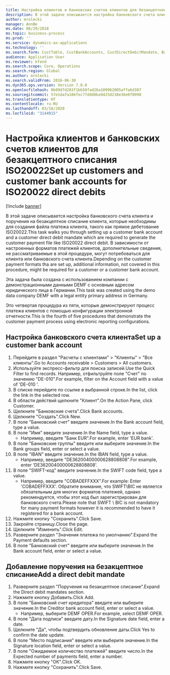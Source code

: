 ```yaml
---
title: Настройка клиентов и банковских счетов клиентов для безакцептного списания ISO20022
description: В этой задаче описывается настройка банковского счета клиента и поручения на безакцептное списание клиента, которые необходимы для создания файла платежа клиента, такого как прямое дебетование ISO20022.
author: mrolecki
manager: AnnBe
ms.date: 08/29/2018
ms.topic: business-process
ms.prod: ''
ms.service: dynamics-ax-applications
ms.technology: ''
ms.search.form: CustTable, CustBankAccounts, CustDirectDebitMandate, BankAccountTableLookUp,  LogisticsAddressCityLookup
audience: Application User
ms.reviewer: kfend
ms.search.scope: Core, Operations
ms.search.region: Global
ms.author: mrolecki
ms.search.validFrom: 2016-06-30
ms.dyn365.ops.version: Version 7.0.0
ms.openlocfilehash: 0b09d7d203f1bb58fad26a109962005affa6d307
ms.sourcegitcommit: 57e1dafa186fec77ddd8ba9425d238e36e0f0998
ms.translationtype: HT
ms.contentlocale: ru-RU
ms.lasthandoff: 03/18/2020
ms.locfileid: "3144915"
---
```

# <a name="set-up-customers-and-customer-bank-accounts-for-iso20022-direct-debits"></a><span data-ttu-id="8abca-103">Настройка клиентов и банковских счетов клиентов для безакцептного списания ISO20022</span><span class="sxs-lookup"><span data-stu-id="8abca-103">Set up customers and customer bank accounts for ISO20022 direct debits</span></span>

[!include [banner](../../includes/banner.md)]

<span data-ttu-id="8abca-104">В этой задаче описывается настройка банковского счета клиента и поручения на безакцептное списание клиента, которые необходимы для создания файла платежа клиента, такого как прямое дебетование ISO20022.</span><span class="sxs-lookup"><span data-stu-id="8abca-104">This task walks you through setting up a customer bank account and a customer direct debit mandate which are required to generate the customer payment file like ISO20022 direct debit.</span></span> <span data-ttu-id="8abca-105">В зависимости от настроенных форматов платежей клиентов, дополнительные сведения, не рассматриваемые в этой процедуре, могут потребоваться для клиента или банковского счета клиента.</span><span class="sxs-lookup"><span data-stu-id="8abca-105">Depending on the customer payment formats tha are set up, additional information, not covered in this procedure, might be required for a customer or a customer bank account.</span></span> 

<span data-ttu-id="8abca-106">Эта задача была создана с использованием компании с демонстрационными данными DEMF с основным адресом юридического лица в Германии.</span><span class="sxs-lookup"><span data-stu-id="8abca-106">This task was created using the demo data company DEMF with a legal entity primary address in Germany.</span></span>



<span data-ttu-id="8abca-107">Это четвертая процедура из пяти, которые демонстрируют процесс платежа клиентов с помощью конфигурации электронной отчетности.</span><span class="sxs-lookup"><span data-stu-id="8abca-107">This is the fourth of five procedures that demonstrate the customer payment process using electronic reporting configurations.</span></span>


## <a name="set-up-a-customer-bank-account"></a><span data-ttu-id="8abca-108">Настройка банковского счета клиента</span><span class="sxs-lookup"><span data-stu-id="8abca-108">Set up a customer bank account</span></span>
1. <span data-ttu-id="8abca-109">Перейдите в раздел "Расчеты с клиентами" > "Клиенты" > "Все клиенты".</span><span class="sxs-lookup"><span data-stu-id="8abca-109">Go to Accounts receivable > Customers > All customers.</span></span>
2. <span data-ttu-id="8abca-110">Используйте экспресс-фильтр для поиска записей.</span><span class="sxs-lookup"><span data-stu-id="8abca-110">Use the Quick Filter to find records.</span></span> <span data-ttu-id="8abca-111">Например, отфильтруйте поле "Счет" по значению "DE-010".</span><span class="sxs-lookup"><span data-stu-id="8abca-111">For example, filter on the Account field with a value of 'DE-010 '.</span></span>
3. <span data-ttu-id="8abca-112">В списке перейдите по ссылке в выбранной строке.</span><span class="sxs-lookup"><span data-stu-id="8abca-112">In the list, click the link in the selected row.</span></span>
4. <span data-ttu-id="8abca-113">В области действий щелкните "Клиент".</span><span class="sxs-lookup"><span data-stu-id="8abca-113">On the Action Pane, click Customer.</span></span>
5. <span data-ttu-id="8abca-114">Щелкните "Банковские счета".</span><span class="sxs-lookup"><span data-stu-id="8abca-114">Click Bank accounts.</span></span>
6. <span data-ttu-id="8abca-115">Щелкните "Создать".</span><span class="sxs-lookup"><span data-stu-id="8abca-115">Click New.</span></span>
7. <span data-ttu-id="8abca-116">В поле "Банковский счет" введите значение.</span><span class="sxs-lookup"><span data-stu-id="8abca-116">In the Bank account field, type a value.</span></span>
8. <span data-ttu-id="8abca-117">В поле "Имя" введите значение.</span><span class="sxs-lookup"><span data-stu-id="8abca-117">In the Name field, type a value.</span></span>
    * <span data-ttu-id="8abca-118">Например, введите "Банк EUR".</span><span class="sxs-lookup"><span data-stu-id="8abca-118">For example, enter 'EUR bank'.</span></span>  
9. <span data-ttu-id="8abca-119">В поле "Банковские группы" введите или выберите значение.</span><span class="sxs-lookup"><span data-stu-id="8abca-119">In the Bank groups field, enter or select a value.</span></span>
10. <span data-ttu-id="8abca-120">В поле "IBAN" введите значение.</span><span class="sxs-lookup"><span data-stu-id="8abca-120">In the IBAN field, type a value.</span></span>
    * <span data-ttu-id="8abca-121">Например, введите "DE36200400000628808808".</span><span class="sxs-lookup"><span data-stu-id="8abca-121">For example, enter 'DE36200400000628808808'.</span></span>  
11. <span data-ttu-id="8abca-122">В поле "SWIFT-код" введите значение.</span><span class="sxs-lookup"><span data-stu-id="8abca-122">In the SWIFT code field, type a value.</span></span>
    * <span data-ttu-id="8abca-123">Например, введите "COBADEFFXXX".</span><span class="sxs-lookup"><span data-stu-id="8abca-123">For example: Enter 'COBADEFFXXX'.</span></span>  <span data-ttu-id="8abca-124">Обратите внимание, что SWIFT\BIC не является обязательным для многих форматов платежей, однако рекомендуется, чтобы этот код был зарегистрирован для банковского счета.</span><span class="sxs-lookup"><span data-stu-id="8abca-124">Please note that SWIFT \ BIC is not mandatory for many payment formats however it is recommended to have it registered for a bank account.</span></span>  
12. <span data-ttu-id="8abca-125">Нажмите кнопку "Сохранить".</span><span class="sxs-lookup"><span data-stu-id="8abca-125">Click Save.</span></span>
13. <span data-ttu-id="8abca-126">Закройте страницу.</span><span class="sxs-lookup"><span data-stu-id="8abca-126">Close the page.</span></span>
14. <span data-ttu-id="8abca-127">Щелкните "Изменить".</span><span class="sxs-lookup"><span data-stu-id="8abca-127">Click Edit.</span></span>
15. <span data-ttu-id="8abca-128">Разверните раздел "Значения платежа по умолчанию".</span><span class="sxs-lookup"><span data-stu-id="8abca-128">Expand the Payment defaults section.</span></span>
16. <span data-ttu-id="8abca-129">В поле "Банковский счет" введите или выберите значение.</span><span class="sxs-lookup"><span data-stu-id="8abca-129">In the Bank account field, enter or select a value.</span></span>

## <a name="add-a-direct-debit-mandate"></a><span data-ttu-id="8abca-130">Добавление поручения на безакцептное списание</span><span class="sxs-lookup"><span data-stu-id="8abca-130">Add a direct debit mandate</span></span>
1. <span data-ttu-id="8abca-131">Разверните раздел "Поручения на безакцептное списание".</span><span class="sxs-lookup"><span data-stu-id="8abca-131">Expand the Direct debit mandates section.</span></span>
2. <span data-ttu-id="8abca-132">Нажмите кнопку Добавить.</span><span class="sxs-lookup"><span data-stu-id="8abca-132">Click Add.</span></span>
3. <span data-ttu-id="8abca-133">В поле "Банковский счет кредитора" введите или выберите значение.</span><span class="sxs-lookup"><span data-stu-id="8abca-133">In the Creditor bank account field, enter or select a value.</span></span>
    * <span data-ttu-id="8abca-134">Например, выберите DEMF OPER.</span><span class="sxs-lookup"><span data-stu-id="8abca-134">For example, select DEMF OPER.</span></span>  
4. <span data-ttu-id="8abca-135">В поле "Дата подписи" введите дату.</span><span class="sxs-lookup"><span data-stu-id="8abca-135">In the Signature date field, enter a date.</span></span>
5. <span data-ttu-id="8abca-136">Щелкните "Да", чтобы подтвердить обновление даты.</span><span class="sxs-lookup"><span data-stu-id="8abca-136">Click Yes to confirm the date update.</span></span>
6. <span data-ttu-id="8abca-137">В поле "Место подписания" введите или выберите значение.</span><span class="sxs-lookup"><span data-stu-id="8abca-137">In the Signature location field, enter or select a value.</span></span>
7. <span data-ttu-id="8abca-138">В поле "Ожидаемое количество платежей" введите число.</span><span class="sxs-lookup"><span data-stu-id="8abca-138">In the Expected number of payments field, enter a number.</span></span>
8. <span data-ttu-id="8abca-139">Нажмите кнопку "OК".</span><span class="sxs-lookup"><span data-stu-id="8abca-139">Click OK.</span></span>
9. <span data-ttu-id="8abca-140">Нажмите кнопку "Сохранить".</span><span class="sxs-lookup"><span data-stu-id="8abca-140">Click Save.</span></span>

